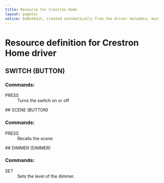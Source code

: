 ```yaml
---
title: Resource for Crestron Home
layout: pagetoc
notice: DoNotEdit, created automatically from the driver metadata, must be updated on the driver itself
---
```

# Resource definition for Crestron Home driver
## SWITCH (BUTTON)

### Commands: 

<dl>

<dt>PRESS</dt><dd>Turns the switch on or off</dd>
</dl>
## SCENE (BUTTON)

### Commands: 

<dl>

<dt>PRESS</dt><dd>Recalls the scene</dd>
</dl>
## DIMMER (DIMMER)

### Commands: 

<dl>

<dt>SET</dt><dd>Sets the level of the dimmer.</dd>
</dl>
